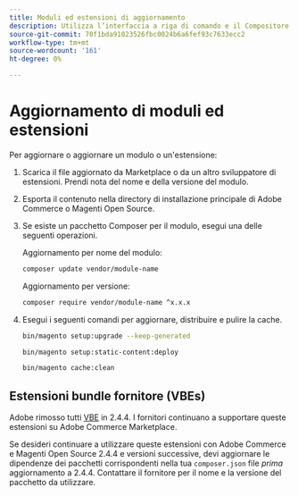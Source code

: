 ```yaml
---
title: Moduli ed estensioni di aggiornamento
description: Utilizza l’interfaccia a riga di comando e il Compositore per aggiornare i moduli e le estensioni Adobe Commerce e Magenti Open Source.
source-git-commit: 70f1bda91023526fbc0024b6a6fef93c7633ecc2
workflow-type: tm+mt
source-wordcount: '161'
ht-degree: 0%

---
```



# Aggiornamento di moduli ed estensioni

Per aggiornare o aggiornare un modulo o un&#39;estensione:

1. Scarica il file aggiornato da Marketplace o da un altro sviluppatore di estensioni. Prendi nota del nome e della versione del modulo.

1. Esporta il contenuto nella directory di installazione principale di Adobe Commerce o Magenti Open Source.

1. Se esiste un pacchetto Composer per il modulo, esegui una delle seguenti operazioni.

   Aggiornamento per nome del modulo:

   ```bash
   composer update vendor/module-name
   ```

   Aggiornamento per versione:

   ```bash
   composer require vendor/module-name ^x.x.x
   ```

1. Esegui i seguenti comandi per aggiornare, distribuire e pulire la cache.

   ```bash
   bin/magento setup:upgrade --keep-generated
   ```

   ```bash
   bin/magento setup:static-content:deploy
   ```

   ```bash
   bin/magento cache:clean
   ```

## Estensioni bundle fornitore (VBEs)

Adobe rimosso tutti [VBE](https://devdocs.magento.com/extensions/vendor/) in 2.4.4. I fornitori continuano a supportare queste estensioni su Adobe Commerce Marketplace.

Se desideri continuare a utilizzare queste estensioni con Adobe Commerce e Magenti Open Source 2.4.4 e versioni successive, devi aggiornare le dipendenze dei pacchetti corrispondenti nella tua `composer.json` file _prima_ aggiornamento a 2.4.4. Contattare il fornitore per il nome e la versione del pacchetto da utilizzare.
